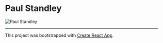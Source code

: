 # Paul Standley

![Paul Standley](http://res.cloudinary.com/pieol2/image/upload/v1516543296/profile-small.png)

---

This project was bootstrapped with [Create React App](https://github.com/facebook/create-react-app).
